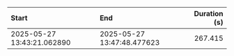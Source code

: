 | Start                      | End                        |   Duration (s) |
|:---------------------------|:---------------------------|---------------:|
| 2025-05-27 13:43:21.062890 | 2025-05-27 13:47:48.477623 |        267.415 |
